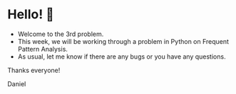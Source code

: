 # Hello! 👋 

- Welcome to the 3rd problem.
- This week, we will be working through a problem in Python on Frequent Pattern Analysis. 
- As usual, let me know if there are any bugs or you have any questions.

Thanks everyone!

Daniel
